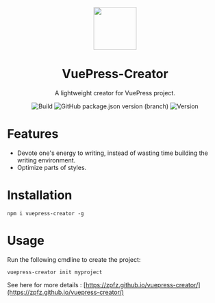 <div align=center><img src="https://s2.ax1x.com/2020/02/04/1DsmTO.png" height = "100" div align=center /></div>
<h1 align="center">VuePress-Creator</h1>
<div align="center">

A lightweight creator for VuePress project.

![Build](https://img.shields.io/badge/build-passing-brightgreen?style=flat-square) ![GitHub package.json version (branch)](https://img.shields.io/github/package-json/v/zpfz/vuepress-creator?style=flat-square&color=orange)  ![Version](https://img.shields.io/badge/license-MIT-brightgreen?style=flat-square&color=blue)

</div>

# Features
- Devote one's energy to writing, instead of wasting time building the writing environment.
- Optimize parts of styles.

# Installation
```
npm i vuepress-creator -g
```
# Usage
Run the following cmdline to create the project:
```
vuepress-creator init myproject
```
See here for more details : [https://zpfz.github.io/vuepress-creator/](https://zpfz.github.io/vuepress-creator/)